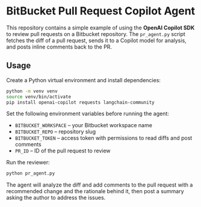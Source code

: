 # BitBucket Pull Request Copilot Agent

This repository contains a simple example of using the **OpenAI Copilot SDK** to review pull requests on a Bitbucket repository. The `pr_agent.py` script fetches the diff of a pull request, sends it to a Copilot model for analysis, and posts inline comments back to the PR.

## Usage

Create a Python virtual environment and install dependencies:

```bash
python -m venv venv
source venv/bin/activate
pip install openai-copilot requests langchain-community
```

Set the following environment variables before running the agent:

- `BITBUCKET_WORKSPACE` – your Bitbucket workspace name
- `BITBUCKET_REPO` – repository slug
- `BITBUCKET_TOKEN` – access token with permissions to read diffs and post comments
- `PR_ID` – ID of the pull request to review

Run the reviewer:

```bash
python pr_agent.py
```

The agent will analyze the diff and add comments to the pull request with a recommended change and the rationale behind it, then post a summary asking the author to address the issues.
